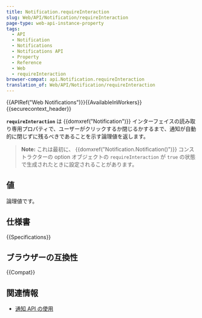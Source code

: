 ```yaml
---
title: Notification.requireInteraction
slug: Web/API/Notification/requireInteraction
page-type: web-api-instance-property
tags:
  - API
  - Notification
  - Notifications
  - Notifications API
  - Property
  - Reference
  - Web
  - requireInteraction
browser-compat: api.Notification.requireInteraction
translation_of: Web/API/Notification/requireInteraction
---
```

{{APIRef("Web Notifications")}}{{AvailableInWorkers}}{{securecontext_header}}

**`requireInteraction`** は {{domxref("Notification")}} インターフェイスの読み取り専用プロパティで、ユーザーがクリックするか閉じるかするまで、通知が自動的に閉じずに残るべきであることを示す論理値を返します。

> **Note:** これは最初に、 {{domxref("Notification.Notification()")}} コンストラクターの option オブジェクトの `requireInteraction` が `true` の状態で生成されたときに設定されることがあります。

## 値

論理値です。

## 仕様書

{{Specifications}}

## ブラウザーの互換性

{{Compat}}

## 関連情報

- [通知 API の使用](/ja/docs/Web/API/Notifications_API/Using_the_Notifications_API)
